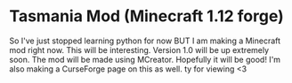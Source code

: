 # Tasmania Mod (Minecraft 1.12 forge)
So I've just stopped learning python for now
BUT
I am making a Minecraft mod right now. This will be interesting. Version 1.0 will be up extremely soon. The mod will be made using MCreator. Hopefully it will be good! I'm also making a CurseForge page on this as well. ty for viewing <3

